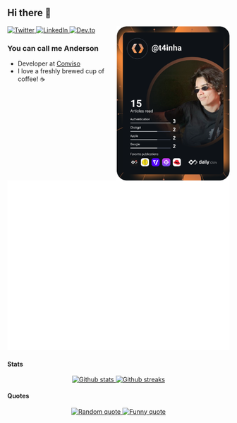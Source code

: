 ## Hi there 👋

<div align="left">

  <a href="https://twitter.com/t4inha" target="_blank">
    <img src="https://img.shields.io/twitter/follow/t4inha?style=social&label=twitter" alt="Twitter" />
  </a>

  <a href="https://www.linkedin.com/in/andersonbosa/" target="_blank">
    <img src="https://img.shields.io/static/v1?logo=linkedin&style=social&label=LinkedIn&message=%20" alt="LinkedIn" />
  </a>

  <a href="https://dev.to/t4inha/">
    <img src="https://img.shields.io/static/v1?logo=dev.to&style=social&label=Dev.to&message=%20" alt="Dev.to" />
  </a>

  <!-- original: <a href="https://api.daily.dev/get?r=andersonbosa" target="_blank"> -->
  <a href="https://app.daily.dev/t4inha" target="_blank">
    <img width="256" align="right"
      src="https://raw.githubusercontent.com/andersonbosa/andersonbosa/devcard/devcard.svg" />
  </a>
</div>

### You can call me Anderson

- Developer at [Conviso](https://www.convisoappsec.com/)
- I love a freshly brewed cup of coffee! :coffee:

[![Metrics](./github-metrics.svg)][linkedin]

<div align="center" id="github-stats">
  <h4 align="left">Stats</h4>
  <a href="#">
    <img src="https://github-readme-stats.vercel.app/api?username=andersonbosa&show_icons=true&theme=dracula" title="Github stats">
  </a>
  <a href="#">
    <img src="https://github-readme-streak-stats.herokuapp.com/?user=andersonbosa&theme=dracula" title="Github streaks">
  </a>
</div>

<div align="center" id="extras">
  <h4 align="left">Quotes</h4>
  <a href="https://github.com/piyushsuthar/github-readme-quotes" target="_blank">
    <img src="https://quotes-github-readme.vercel.app/api?type=horizontal&theme=dark" title="Random quote">
  </a>
  <a href="https://github.com/ABSphreak/readme-jokes" target="_blank">
    <img src="https://readme-jokes.vercel.app/api" title="Funny quote">
  </a>
</div>


<!-- FIXME
![Notable contributions](https://raw.githubusercontent.com/andersonbosa/andersonbosa/github-metrics/notable.svg)
![Achievements](https://raw.githubusercontent.com/andersonbosa/andersonbosa/github-metrics/achievements.svg)
[![@andersonbosa's Holopin board](https://holopin.io/api/user/board?user=andersonbosa)][holopin]
-->


<!-- links -->
[holopin]: https://holopin.io/@andersonbosa
[linkedin]: https://linkedin.com/in/andersonbosa
